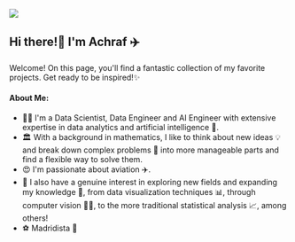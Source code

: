 ![](Banner_v2.gif)

## Hi there!👋 I'm Achraf ✈️

Welcome! On this page, you'll find a fantastic collection of my favorite projects. Get ready to be inspired!✨

#### About Me:
- :man_office_worker: I'm a Data Scientist, Data Engineer and AI Engineer with extensive expertise in data analytics and artificial intelligence 🤖. <br>
- :classical_building: With a background in mathematics, I like to think about new ideas :bulb: and break down complex problems 📝 into more manageable parts and find a flexible way to solve them. 
- :heart_eyes: I'm passionate about aviation ✈️.
- :thought_balloon: I also have a genuine interest in exploring new fields and expanding my knowledge :brain:, from data visualization techniques :bar_chart:, through computer vision 👨‍🔬, to the more traditional statistical analysis 📈, among others!
- :soccer: Madridista 🤍

<!--
[![Achrafs's GitHub stats](https://github-readme-stats.vercel.app/api?username=achrafkr&show_icons=true&theme=ambient_gradient)](https://github.com/achrafkr/github-readme-stats)
[![Top Langs](https://github-readme-stats.vercel.app/api/top-langs/?username=achrafkr&layout=donut)](https://github.com/achrafkr/github-readme-stats)
-->

<!-- 
**achrafkr/achrafkr** is a ✨ _special_ ✨ repository because its `README.md` (this file) appears on your GitHub profile.

Here are some ideas to get you started:

- 🔭 I’m currently working on ...
- 🌱 I’m currently learning ...
- 👯 I’m looking to collaborate on ...
- 🤔 I’m looking for help with ...
- 💬 Ask me about ...
- 📫 How to reach me: ...
- 😄 Pronouns: ...
- ⚡ Fun fact: ...
-->

